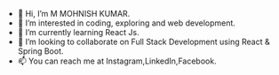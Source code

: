 - 👋 Hi, I’m M MOHNISH KUMAR.
- 👀 I’m interested in coding, exploring and web development.
- 🌱 I’m currently learning React Js.
- 💞️ I’m looking to collaborate on Full Stack Development using React & Spring Boot.
- 📫 You can reach me at Instagram,LinkedIn,Facebook.

<!---
darkspyder57/darkspyder57 is a ✨ special ✨ repository because its `README.md` (this file) appears on your GitHub profile.
You can click the Preview link to take a look at your changes.
--->
